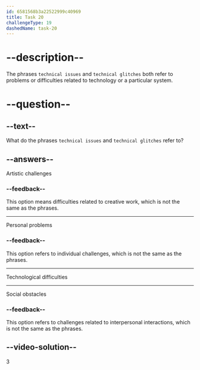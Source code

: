 ```yaml
---
id: 6581568b3a22522999c40969
title: Task 20
challengeType: 19
dashedName: task-20
---
```


# --description--

The phrases `technical issues` and `technical glitches` both refer to problems or difficulties related to technology or a particular system.

# --question--

## --text--

What do the phrases `technical issues` and `technical glitches` refer to?

## --answers--

Artistic challenges

### --feedback--

This option means difficulties related to creative work, which is not the same as the phrases.

---

Personal problems

### --feedback--

This option refers to individual challenges, which is not the same as the phrases.

---

Technological difficulties

---

Social obstacles

### --feedback--

This option refers to challenges related to interpersonal interactions, which is not the same as the phrases.

## --video-solution--

3
